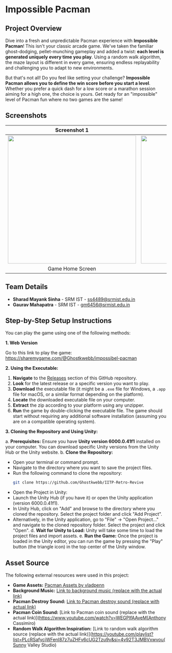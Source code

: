 # Impossible Pacman

## Project Overview

Dive into a fresh and unpredictable Pacman experience with **Impossible Pacman**! This isn't your classic arcade game. We've taken the familiar ghost-dodging, pellet-munching gameplay and added a twist: **each level is generated uniquely every time you play**. Using a random walk algorithm, the maze layout is different in every game, ensuring endless replayability and challenging you to adapt to new environments.

But that's not all! Do you feel like setting your challenge? **Impossible Pacman allows you to define the win score before you start a level**. Whether you prefer a quick dash for a low score or a marathon session aiming for a high one, the choice is yours. Get ready for an "impossible" level of Pacman fun where no two games are the same!

## Screenshots

| Screenshot 1                                  | Screenshot 2                                  |
| :-------------------------------------------: | :-------------------------------------------: |
| <img src="https://github.com/user-attachments/assets/a6128c16-a121-4983-9221-ccb4ef9c73be" width="400"> | <img src="https://github.com/user-attachments/assets/57edeb55-e161-4939-b0e7-ec87b02f8d37" width="400"> |
|                   Game Home Screen               |                In-Game Screenshot              |


## Team Details

* **Sharad Mayank Sinha** - SRM IST - <ss4489@srmist.edu.in>
* **Gaurav Mahapatra** - SRM IST - <gm6456@srmist.edu.in>

## Step-by-Step Setup Instructions

You can play the game using one of the following methods:

**1. Web Version**

   Go to this link to play the game: https://sharemygame.com/@Ghostkwebb/impossibel-pacman

**2. Using the Executable:**

1. **Navigate** to the [Releases](https://github.com/Ghostkwebb/IITP-Retro-Revive/releases) section of this GitHub repository.
2. **Look** for the latest release or a specific version you want to play.
3. **Download** the executable file (it might be a `.exe` file for Windows, a `.app` file for macOS, or a similar format depending on the platform).
4. **Locate** the downloaded executable file on your computer.
5. **Extract** the zip according to your platform using any unzipper.
6. **Run** the game by double-clicking the executable file. The game should start without requiring any additional software installation (assuming you are on a compatible operating system).
   
**3. Cloning the Repository and Using Unity:**

a. **Prerequisites:** Ensure you have **Unity version 6000.0.41f1** installed on your computer. You can download specific Unity versions from the Unity Hub or the Unity website.
b. **Clone the Repository:**
   * Open your terminal or command prompt.
   * Navigate to the directory where you want to save the project files.
   * Run the following command to clone the repository:
     ```bash
     git clone https://github.com/Ghostkwebb/IITP-Retro-Revive
     ```
   * Open the Project in Unity:
   * Launch the Unity Hub (if you have it) or open the Unity application (version 6000.0.41f1).
   * In Unity Hub, click on "Add" and browse to the directory where you cloned the repository. Select the project folder and click "Add Project".
   * Alternatively, in the Unity application, go to "File" -> "Open Project..." and navigate to the cloned repository folder. Select the project and click "Open".
d. **Wait for Unity to Load:** Unity will take some time to load the project files and import assets.
e. **Run the Game:** Once the project is loaded in the Unity editor, you can run the game by pressing the "Play" button (the triangle icon) in the top center of the Unity window.

## Asset Source 

The following external resources were used in this project:

* **Game Assets:** [Pacman Assets by vladpenn](https://vladpenn.itch.io/pacman)
* **Background Music:** [Link to background music (replace with the actual link)](https://youtu.be/qtZ0hl-unM4?si=J5jLqVdzDnG6ObxV(arsenic1987))
* **Pacman Destroy Sound:** [Link to Pacman destroy sound (replace with actual link)](https://www.youtube.com/watch?v=LIDkAobqmgY(Ayieeeks))
* **Pacman Coin Sound:** [Link to Pacman coin sound (replace with the actual link)](https://www.youtube.com/watch?v=WEGPlfAAveM(Anthony Cassimiro)
* **Random Walk Algorithm Inspiration:** [Link to random walk algorithm source (replace with the actual link)](https://youtube.com/playlist?list=PLcRSafycjWFenI87z7uZHFv6cUG2Tzu9v&si=4v92T3JMBVxwvou(Sunny Valley Studio)

